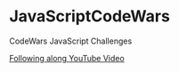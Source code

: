 # JavaScriptCodeWars

CodeWars JavaScript Challenges

[Following along YouTube Video](https://www.youtube.com/watch?v=sqRk0Ly66Ps)
